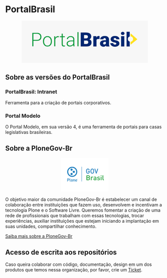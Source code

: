 # PortalBrasil

<div align="center"><img alt="logo" src="https://raw.githubusercontent.com/portal-br/.github/main/docs/logo.png" width="400" /></div>


## Sobre as versões do PortalBrasil

### PortalBrasil: Intranet

Ferramenta para a criação de portais corporativos.

### Portal Modelo

O Portal Modelo, em sua versão 4, é uma ferramenta de portais para casas legislativas brasileiras.

## Sobre a PloneGov-Br

<div align="center"><img alt="logo" src="https://raw.githubusercontent.com/plonegovbr/.github/main/docs/plonegovbr.png" width="150" /></div>

 O objetivo maior da comunidade PloneGov-Br é estabelecer um canal de colaboração entre instituições que fazem uso, desenvolvem e incentivam a tecnologia Plone e o Software Livre. Queremos fomentar a criação de uma rede de profissionais que trabalham com essas tecnologias, trocar experiências, auxiliar instituições que estejam iniciando a implantação em suas unidades, compartilhar conhecimento.

 [Saiba mais sobre a PloneGov-Br](https://plone.org.br/comunidades/gov)

## Acesso de escrita aos repositórios

Caso queira colaborar com código, documentação, design em um dos produtos que temos nessa organização, por favor, crie um [Ticket](https://github.com/portal-br/tarefas/issues/new/choose).
